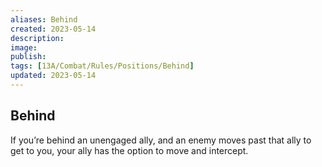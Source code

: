 ```yaml
---
aliases: Behind
created: 2023-05-14
description: 
image: 
publish: 
tags: [13A/Combat/Rules/Positions/Behind]
updated: 2023-05-14
---
```


## Behind

If you’re behind an unengaged ally, and an enemy moves past that ally to get to you, your ally has the option to move and intercept.